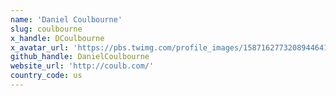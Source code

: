 ```yaml
---
name: 'Daniel Coulbourne'
slug: coulbourne
x_handle: DCoulbourne
x_avatar_url: 'https://pbs.twimg.com/profile_images/1587162773208944641/ERDMkDNk_200x200.jpg'
github_handle: DanielCoulbourne
website_url: 'http://coulb.com/'
country_code: us
---
```

